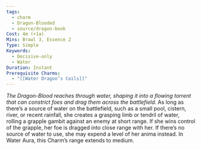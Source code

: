```yaml
---
tags:
  - charm
  - Dragon-Blooded
  - source/dragon-book
Cost: 4m (+1a)
Mins: Brawl 3, Essence 2
Type: Simple
Keywords:
  - Decisive-only
  - Water
Duration: Instant
Prerequisite Charms:
  - "[[Water Dragon’s Coils]]"
---
```

*The Dragon-Blood reaches through water, shaping it into a flowing torrent that can constrict foes and drag them across the battlefield.*
As long as there’s a source of water on the battlefield, such as a small pool, cistern, river, or recent rainfall, she creates a grasping limb or tendril of water, rolling a grapple gambit against an enemy at short range. If she wins control of the grapple, her foe is dragged into close range with her. If there’s no source of water to use, she may expend a level of her anima instead. In Water Aura, this Charm’s range extends to medium.
